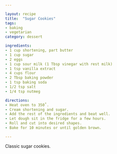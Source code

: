 ```yaml
---

layout: recipe
title:  "Sugar Cookies"
tags: 
- baking
- vegetarian
category: dessert

ingredients:
- 1 cup shortening, part butter
- 1 cup sugar
- 2 eggs
- 1 cup sour milk (1 Tbsp vinegar with rest milk)
- 1 tsp vanilla extract
- 4 cups flour
- 2 Tbsp baking powder
- 1 tsp baking soda
- 1/2 tsp salt
- 1/4 tsp nutmeg

directions:
- Heat oven to 350˚. 
- Cream shortening and sugar. 
- Add the rest of the ingredients and beat well. 
- Let dough sit in the fridge for a few hours. 
- Roll and cut into desired shapes. 
- Bake for 10 minutes or until golden brown.

---
```


Classic sugar cookies.